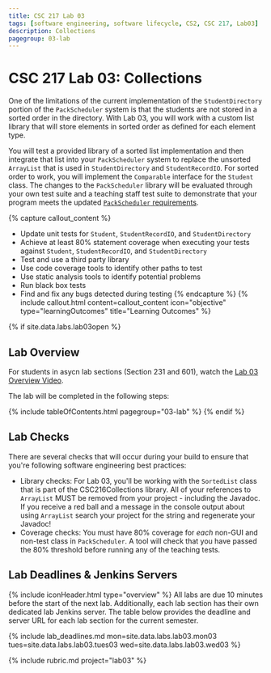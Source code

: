 ```yaml
---
title: CSC 217 Lab 03
tags: [software engineering, software lifecycle, CS2, CSC 217, Lab03]
description: Collections
pagegroup: 03-lab
---
```

# CSC 217 Lab 03: Collections
One of the limitations of the current implementation of the `StudentDirectory` portion of the `PackScheduler` system is that the students are not stored in a sorted order in the directory.  With Lab 03, you will work with a custom list library that will store elements in sorted order as defined for each element type.  

You will test a provided library of a sorted list implementation and then integrate that list into your `PackScheduler` system to replace the unsorted `ArrayList` that is used in `StudentDirectory` and `StudentRecordIO`.  For sorted order to work, you will implement the `Comparable` interface for the `Student` class.  The changes to the `PackScheduler` library will be evaluated through your own test suite and a teaching staff test suite to demonstrate that your program meets the updated [`PackScheduler` requirements](03-lab/03-lab-requirements).


{% capture callout_content %}
  * Update unit tests for `Student`, `StudentRecordIO`, and `StudentDirectory`
  * Achieve at least 80% statement coverage when executing your tests against   `Student`, `StudentRecordIO`, and `StudentDirectory`
  * Test and use a third party library
  * Use code coverage tools to identify other paths to test
  * Use static analysis tools to identify potential problems
  * Run black box tests
  * Find and fix any bugs detected during testing
{% endcapture %}
{% include callout.html content=callout_content icon="objective" type="learningOutcomes" title="Learning Outcomes" %}

{% if site.data.labs.lab03open %}
## Lab Overview
For students in asycn lab sections (Section 231 and 601), watch the [Lab 03 Overview Video](https://ncsu.hosted.panopto.com/Panopto/Pages/Viewer.aspx?id=fd3c7e40-0be0-4214-b598-ae3401608312).

The lab will be completed in the following steps:

{% include tableOfContents.html pagegroup="03-lab" %}
{% endif %}

## Lab Checks
There are several checks that will occur during your build to ensure that you're following software engineering best practices:

  * Library checks: For Lab 03, you'll be working with the `SortedList` class that is part of the CSC216Collections library.  All of your references to `ArrayList` MUST be removed from your project - including the Javadoc.  If you receive a red ball and a message in the console output about using `ArrayList` search your project for the string and regenerate your Javadoc!
  * Coverage checks: You must have 80% coverage for *each* non-GUI and non-test class in `PackScheduler`.  A tool will check that you have passed the 80% threshold before running any of the teaching tests.


## Lab Deadlines & Jenkins Servers
{% include iconHeader.html type="overview" %}
All labs are due 10 minutes before the start of the next lab.  Additionally, each lab section has their own dedicated lab Jenkins server.  The table below provides the deadline and server URL for each lab section for the current semester.

{% include lab_deadlines.md mon=site.data.labs.lab03.mon03 tues=site.data.labs.lab03.tues03 wed=site.data.labs.lab03.wed03 %}

{% include rubric.md project="lab03"  %} 
